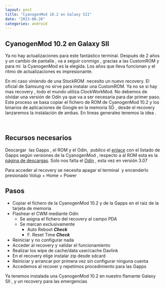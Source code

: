 ```yaml
---
layout: post
title: "CyanogenMod 10.2 en Galaxy SII"
date: "2013-08-26"
categories: android
---
```


## CyanogenMod 10.2 en Galaxy SII

Ya no hay actualizaciones para este fantástico terminal. Después de 2 años y un cambio de pantalla , va a seguir conmigo , gracias a las CustomROM y para mi  la CyanogenMod es la elegida. Los años que lleva funcionan y el ritmo de actualizaciones es impresionante.

En mi caso viniendo de una StockROM  necesito un nuevo recovery. El oficial de Samsung no sirve para instalar una CustomROM. Ya no se si hay mas recovery , todo el mundo utiliza ClockWorkMod. No debemos de olvidar una versión de Odín ya que va a ser necesaria para dar primer paso. Este proceso se basa copiar el fichero de ROM de CyanogenMod 10.2 y los binarios de aplicaciones de Google en la memoria SD , desde el recovery lanzaremos la instalación de ambas. En lineas generales tenemos la idea .

 

## Recursos necesarios

Descargar  las Gapps , el ROM y el Odín,  publico el [enlace](https://goo.im/gapps "gapps") con el listado de Gapps según versiones de la CyanogenMod , respecto a al ROM esta es la [página de descargas](https://get.cm/?device=i9100 "Cyanogen para i9100 Galaxy SII"). Solo nos falta el [Odín](https://samsung-updates.com/Odin307.zip "Odin 3.07") , esta vez en versión 3.07

Para acceder al recovery se necesita apagar el terminal  y encenderlo presionado Volup + Home + Power

## Pasos

- Copiar el fichero de la CyanogenMod 10.2 y de la Gapps en el raiz de la tarjeta de memoria
- Flashear el CWM mediante Odín
    - Se asigna el fichero del recovery al campo PDA
    - Se marcan exclusivamente
        - Auto Reboot _**Check**_
        - F. Reset Time _**Check**_
- Reiniciar y no configurar nada
- Acceder al recovery y validar el funcionamiento
- Realizar los wipe de cache/data user/cache Davlink
- En el recovery elige instalar zip desde sdcard
- Reiniciar y arrancar por primera vez sin configurar ninguna cuenta
- Accedemos al recover y repetimos procedimiento para las Gapps

Ya tenemos instalada una CyanogenMod 10.2 en nuestro flamante Galaxy SII , y un recovery para las emergencias
